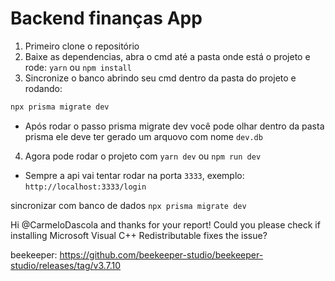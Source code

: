 # Backend finanças App

1) Primeiro clone o repositório
2) Baixe as dependencias, abra o cmd até a pasta onde está o projeto e rode: ```yarn``` ou ```npm install```
3) Sincronize o banco abrindo seu cmd dentro da pasta do projeto e rodando:
```cmd
npx prisma migrate dev
```
- Após rodar o passo prisma migrate dev você pode olhar dentro da pasta prisma ele deve ter gerado um arquovo com nome `dev.db`

4) Agora pode rodar o projeto com ```yarn dev``` ou ```npm run dev```

* Sempre a api vai tentar rodar na porta ```3333```, exemplo: ```http://localhost:3333/login```

sincronizar com banco de dados
```npx prisma migrate dev```

Hi @CarmeloDascola and thanks for your report! Could you please check if installing Microsoft Visual C++ Redistributable fixes the issue?


beekeeper:
https://github.com/beekeeper-studio/beekeeper-studio/releases/tag/v3.7.10
